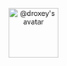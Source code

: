 <p align="center">
  <a href="https://droxey.com" target="_blank">
      <img src="https://droxey.com/statics/img/logo-large@1x.png" alt="@droxey's avatar" width="100">
  </a>
</p>

<!--

### Hi there 👋
**droxey/droxey** is a ✨ _special_ ✨ repository because its `README.md` (this file) appears on your GitHub profile.

Here are some ideas to get you started:

- 🔭 I’m currently working on ...
- 🌱 I’m currently learning ...
- 👯 I’m looking to collaborate on ...
- 🤔 I’m looking for help with ...
- 💬 Ask me about ...
- 📫 How to reach me: ...
- 😄 Pronouns: ...
- ⚡ Fun fact: ...
-->
